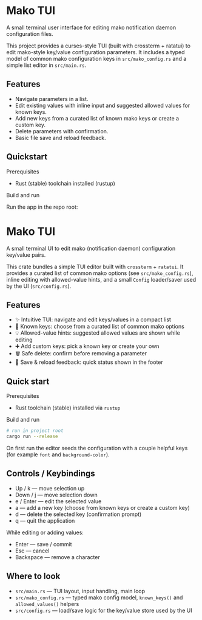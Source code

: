 Mako TUI
========

A small terminal user interface for editing mako notification daemon configuration files.

This project provides a curses-style TUI (built with crossterm + ratatui) to edit mako-style key/value configuration parameters. It includes a typed model of common mako configuration keys in `src/mako_config.rs` and a simple list editor in `src/main.rs`.

Features
--------

- Navigate parameters in a list.
- Edit existing values with inline input and suggested allowed values for known keys.
- Add new keys from a curated list of known mako keys or create a custom key.
- Delete parameters with confirmation.
- Basic file save and reload feedback.

Quickstart
----------

Prerequisites
- Rust (stable) toolchain installed (rustup)

Build and run

Run the app in the repo root:

# Mako TUI

A small terminal UI to edit mako (notification daemon) configuration key/value pairs.

This crate bundles a simple TUI editor built with `crossterm` + `ratatui`. It provides
a curated list of common mako options (see `src/mako_config.rs`), inline editing with
allowed-value hints, and a small `Config` loader/saver used by the UI (`src/config.rs`).

Features
--------

- ✨ Intuitive TUI: navigate and edit keys/values in a compact list
- 🔎 Known keys: choose from a curated list of common mako options
- 💡 Allowed-value hints: suggested allowed values are shown while editing
- ➕ Add custom keys: pick a known key or create your own
- 🗑️ Safe delete: confirm before removing a parameter
- 💾 Save & reload feedback: quick status shown in the footer

Quick start
-----------

Prerequisites

- Rust toolchain (stable) installed via `rustup`

Build and run

```bash
# run in project root
cargo run --release
```

On first run the editor seeds the configuration with a couple helpful keys (for example `font` and `background-color`).

Controls / Keybindings
----------------------

- Up / k — move selection up
- Down / j — move selection down
- e / Enter — edit the selected value
- a — add a new key (choose from known keys or create a custom key)
- d — delete the selected key (confirmation prompt)
- q — quit the application

While editing or adding values:
- Enter — save / commit
- Esc — cancel
- Backspace — remove a character

Where to look
-------------

- `src/main.rs` — TUI layout, input handling, main loop
- `src/mako_config.rs` — typed mako config model, `known_keys()` and `allowed_values()` helpers
- `src/config.rs` — load/save logic for the key/value store used by the UI

